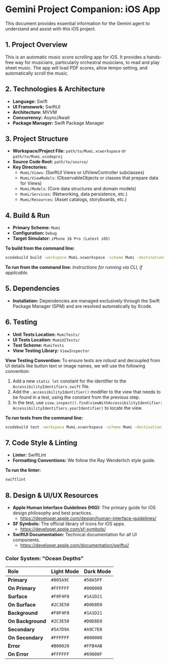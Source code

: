# Gemini Project Companion: iOS App

This document provides essential information for the Gemini agent to understand and assist with this iOS project.

## 1. Project Overview

This is an automatic music score scrolling app for iOS. It provides a hands-free way for musicians, particularly orchestral musicians, to read and play sheet music. The app will load PDF scores, allow tempo setting, and automatically scroll the music.

## 2. Technologies & Architecture

- **Language:** Swift
- **UI Framework:** SwiftUI
- **Architecture:** MVVM
- **Concurrency:** Async/Await
- **Package Manager:** Swift Package Manager

## 3. Project Structure

- **Workspace/Project File:** `path/to/Mumi.xcworkspace` or `path/to/Mumi.xcodeproj`
- **Source Code Root:** `path/to/source/`
- **Key Directories:**
    - `Mumi/Views`: (SwiftUI Views or UIViewController subclasses)
    - `Mumi/ViewModels`: (ObservableObjects or classes that prepare data for Views)
    - `Mumi/Models`: (Core data structures and domain models)
    - `Mumi/Services`: (Networking, data persistence, etc.)
    - `Mumi/Resources`: (Asset catalogs, storyboards, etc.)

## 4. Build & Run

- **Primary Scheme:** `Mumi`
- **Configuration:** `Debug`
- **Target Simulator:** `iPhone 16 Pro (Latest iOS)`

**To build from the command line:**
```bash
xcodebuild build -workspace Mumi.xcworkspace -scheme Mumi -destination 'platform=iOS Simulator,name=iPhone 16 Pro'
```

**To run from the command line:**
*Instructions for running via CLI, if applicable.*

## 5. Dependencies

- **Installation:** Dependencies are managed exclusively through the Swift Package Manager (SPM) and are resolved automatically by Xcode.

## 6. Testing

- **Unit Tests Location:** `MumiTests/`
- **UI Tests Location:** `MumiUITests/`
- **Test Scheme:** `MumiTests`
- **View Testing Library:** `ViewInspector`

**View Testing Convention:**
To ensure tests are robust and decoupled from UI details like button text or image names, we will use the following convention:
1.  Add a new `static let` constant for the identifier to the `AccessibilityIdentifiers.swift` file.
2.  Add the `.accessibilityIdentifier()` modifier to the view that needs to be found in a test, using the constant from the previous step.
3.  In the test, use `view.inspect().find(viewWithAccessibilityIdentifier: AccessibilityIdentifiers.yourIdentifier)` to locate the view.

**To run tests from the command line:**
```bash
xcodebuild test -workspace Mumi.xcworkspace -scheme Mumi -destination 'platform=iOS Simulator,name=iPhone 16 Pro'
```

## 7. Code Style & Linting

- **Linter:** SwiftLint
- **Formatting Conventions:** We follow the Ray Wenderlich style guide.

**To run the linter:**
```bash
swiftlint
```

## 8. Design & UI/UX Resources

- **Apple Human Interface Guidelines (HIG):** The primary guide for iOS design philosophy and best practices.
  - https://developer.apple.com/design/human-interface-guidelines/
- **SF Symbols:** The official library of icons for iOS apps.
  - https://developer.apple.com/sf-symbols/
- **SwiftUI Documentation:** Technical documentation for all UI components.
  - https://developer.apple.com/documentation/swiftui/

### Color System: "Ocean Depths"

| Role | Light Mode | Dark Mode |
| :--- | :--- | :--- |
| **Primary** | `#005A9C` | `#50A5FF` |
| **On Primary** | `#FFFFFF` | `#000000` |
| **Surface** | `#F0F4F8` | `#1A1D21` |
| **On Surface** | `#2C3E50` | `#D0D8E0` |
| **Background** | `#F0F4F8` | `#1A1D21` |
| **On Background**| `#2C3E50` | `#D0D8E0` |
| **Secondary** | `#5A7D9A` | `#A9C7E0` |
| **On Secondary**| `#FFFFFF` | `#000000` |
| **Error** | `#B00020` | `#FFB4AB` |
| **On Error** | `#FFFFFF` | `#69000F` |
